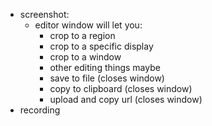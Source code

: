 - screenshot:
  - editor window will let you:
    - crop to a region
    - crop to a specific display
    - crop to a window
    - other editing things maybe
    - save to file (closes window)
    - copy to clipboard (closes window)
    - upload and copy url (closes window)
- recording
